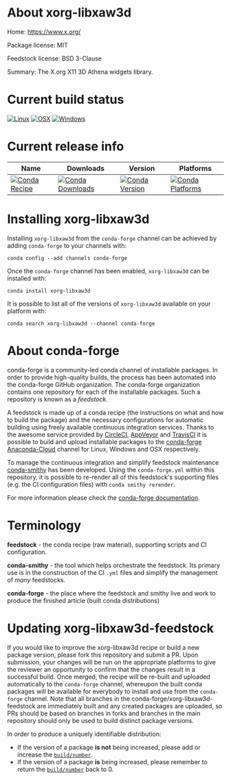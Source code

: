 About xorg-libxaw3d
===================

Home: https://www.x.org/

Package license: MIT

Feedstock license: BSD 3-Clause

Summary: The X.org X11 3D Athena widgets library.



Current build status
====================

[![Linux](https://img.shields.io/circleci/project/github/conda-forge/xorg-libxaw3d-feedstock/master.svg?label=Linux)](https://circleci.com/gh/conda-forge/xorg-libxaw3d-feedstock)
[![OSX](https://img.shields.io/travis/conda-forge/xorg-libxaw3d-feedstock/master.svg?label=macOS)](https://travis-ci.org/conda-forge/xorg-libxaw3d-feedstock)
[![Windows](https://img.shields.io/appveyor/ci/conda-forge/xorg-libxaw3d-feedstock/master.svg?label=Windows)](https://ci.appveyor.com/project/conda-forge/xorg-libxaw3d-feedstock/branch/master)

Current release info
====================

| Name | Downloads | Version | Platforms |
| --- | --- | --- | --- |
| [![Conda Recipe](https://img.shields.io/badge/recipe-xorg--libxaw3d-green.svg)](https://anaconda.org/conda-forge/xorg-libxaw3d) | [![Conda Downloads](https://img.shields.io/conda/dn/conda-forge/xorg-libxaw3d.svg)](https://anaconda.org/conda-forge/xorg-libxaw3d) | [![Conda Version](https://img.shields.io/conda/vn/conda-forge/xorg-libxaw3d.svg)](https://anaconda.org/conda-forge/xorg-libxaw3d) | [![Conda Platforms](https://img.shields.io/conda/pn/conda-forge/xorg-libxaw3d.svg)](https://anaconda.org/conda-forge/xorg-libxaw3d) |

Installing xorg-libxaw3d
========================

Installing `xorg-libxaw3d` from the `conda-forge` channel can be achieved by adding `conda-forge` to your channels with:

```
conda config --add channels conda-forge
```

Once the `conda-forge` channel has been enabled, `xorg-libxaw3d` can be installed with:

```
conda install xorg-libxaw3d
```

It is possible to list all of the versions of `xorg-libxaw3d` available on your platform with:

```
conda search xorg-libxaw3d --channel conda-forge
```


About conda-forge
=================

conda-forge is a community-led conda channel of installable packages.
In order to provide high-quality builds, the process has been automated into the
conda-forge GitHub organization. The conda-forge organization contains one repository
for each of the installable packages. Such a repository is known as a *feedstock*.

A feedstock is made up of a conda recipe (the instructions on what and how to build
the package) and the necessary configurations for automatic building using freely
available continuous integration services. Thanks to the awesome service provided by
[CircleCI](https://circleci.com/), [AppVeyor](http://www.appveyor.com/)
and [TravisCI](https://travis-ci.org/) it is possible to build and upload installable
packages to the [conda-forge](https://anaconda.org/conda-forge)
[Anaconda-Cloud](http://docs.anaconda.org/) channel for Linux, Windows and OSX respectively.

To manage the continuous integration and simplify feedstock maintenance
[conda-smithy](http://github.com/conda-forge/conda-smithy) has been developed.
Using the ``conda-forge.yml`` within this repository, it is possible to re-render all of
this feedstock's supporting files (e.g. the CI configuration files) with ``conda smithy rerender``.

For more information please check the [conda-forge documentation](https://conda-forge.org/docs/).

Terminology
===========

**feedstock** - the conda recipe (raw material), supporting scripts and CI configuration.

**conda-smithy** - the tool which helps orchestrate the feedstock.
                   Its primary use is in the construction of the CI ``.yml`` files
                   and simplify the management of *many* feedstocks.

**conda-forge** - the place where the feedstock and smithy live and work to
                  produce the finished article (built conda distributions)


Updating xorg-libxaw3d-feedstock
================================

If you would like to improve the xorg-libxaw3d recipe or build a new
package version, please fork this repository and submit a PR. Upon submission,
your changes will be run on the appropriate platforms to give the reviewer an
opportunity to confirm that the changes result in a successful build. Once
merged, the recipe will be re-built and uploaded automatically to the
`conda-forge` channel, whereupon the built conda packages will be available for
everybody to install and use from the `conda-forge` channel.
Note that all branches in the conda-forge/xorg-libxaw3d-feedstock are
immediately built and any created packages are uploaded, so PRs should be based
on branches in forks and branches in the main repository should only be used to
build distinct package versions.

In order to produce a uniquely identifiable distribution:
 * If the version of a package **is not** being increased, please add or increase
   the [``build/number``](http://conda.pydata.org/docs/building/meta-yaml.html#build-number-and-string).
 * If the version of a package **is** being increased, please remember to return
   the [``build/number``](http://conda.pydata.org/docs/building/meta-yaml.html#build-number-and-string)
   back to 0.